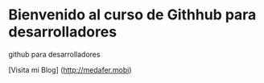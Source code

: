 # Bienvenido al curso de Githhub para desarrolladores

github para desarrolladores

[Visita mi Blog] (http://medafer.mobi)
